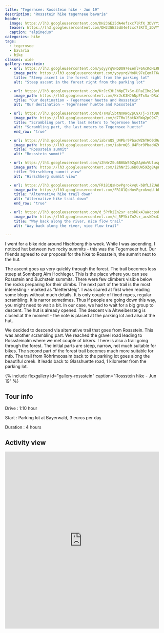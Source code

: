 ```yaml
---
title: "Tegernsee: Rossstein hike - Jun 19"
description: "Rossstein hike tegernsee bavaria"
header:
  image: https://lh3.googleusercontent.com/DH23GE25dA4efzxc7lRfX_3DVYYzsH5i3RddNlqu3krxeu8t1ZNTdlT7d2-LnDabLGP8Sc6mRo6JSjva-OD_Vv-kJNqcaJXTq08LFHTfQQM8fOcJ9AiEJVhRpYdJcQvJjHvFzs02bxH7Q73Uu94xYguu8JgK9ut_dDFp8iGRO4nPXHCXeteWPN0m0fGXxGESDBJuELLKP9npr0HIFUcqEoDuRQBx6Pzcb-JN1Petib61mQaTxhNOVe-1aUbuhMDMPFwnD4cvtpDeXB6lm1s6JFG5d-Wc9WWrXxiBjxbyFig-H6vR5f_ny7kycAjbVNF_Btn-S5j7GdN6LVyb0nrSCf8e3F2-wHqj6GqjLYjiPpROTjJ15Ip8x2zy16j2fTROSulXbNl-pGRm68NFqaGD9Xz9lZ-q1JR2tKNYEfLmL67Fqwgi0T2-CPxfOq7_QYHm5HUmHMIU2hzGMBqVWe6M4rvfJ6A_xpwRQZsa0m5hiDxL-0k7C2Z5mxOgKS_P5Xf1LshP-0iDUBrELAW-F-At9vEcXijKB5S_IEPe4HSb1nWxBktQiWFBxQ8i2Bp4GEsG5Ae4mWT7Fshe_gCDVQXFJcDY3dvpr9yCv64W6RxMjNvCgKi2W64t5_gym8Yx_nc-lbIGERiAPn5uTx07hJfrG9pIVhhN6ehwyiQYDczT333BmJJg_bH_DKhq5rNniEk9BoegeIZJKogX6N1ZbUy2jJIVgw=w2054-h1542-no
  teaser: https://lh3.googleusercontent.com/DH23GE25dA4efzxc7lRfX_3DVYYzsH5i3RddNlqu3krxeu8t1ZNTdlT7d2-LnDabLGP8Sc6mRo6JSjva-OD_Vv-kJNqcaJXTq08LFHTfQQM8fOcJ9AiEJVhRpYdJcQvJjHvFzs02bxH7Q73Uu94xYguu8JgK9ut_dDFp8iGRO4nPXHCXeteWPN0m0fGXxGESDBJuELLKP9npr0HIFUcqEoDuRQBx6Pzcb-JN1Petib61mQaTxhNOVe-1aUbuhMDMPFwnD4cvtpDeXB6lm1s6JFG5d-Wc9WWrXxiBjxbyFig-H6vR5f_ny7kycAjbVNF_Btn-S5j7GdN6LVyb0nrSCf8e3F2-wHqj6GqjLYjiPpROTjJ15Ip8x2zy16j2fTROSulXbNl-pGRm68NFqaGD9Xz9lZ-q1JR2tKNYEfLmL67Fqwgi0T2-CPxfOq7_QYHm5HUmHMIU2hzGMBqVWe6M4rvfJ6A_xpwRQZsa0m5hiDxL-0k7C2Z5mxOgKS_P5Xf1LshP-0iDUBrELAW-F-At9vEcXijKB5S_IEPe4HSb1nWxBktQiWFBxQ8i2Bp4GEsG5Ae4mWT7Fshe_gCDVQXFJcDY3dvpr9yCv64W6RxMjNvCgKi2W64t5_gym8Yx_nc-lbIGERiAPn5uTx07hJfrG9pIVhhN6ehwyiQYDczT333BmJJg_bH_DKhq5rNniEk9BoegeIZJKogX6N1ZbUy2jJIVgw=w800-h300-no
  caption: "alpineduo"
categories: hike
tags:
  - tegernsee
  - bavaria
  - hike
classes: wide
gallery-rossstein:
  - url: https://lh3.googleusercontent.com/yoyyrqVNoDU97eEemlF6AcKoHLRBFn7GDeU2IUf_PpNLjqkBlfemQZUWaYm_uy7qonCmqIQxYmOaxeXQQ7rwK5HKTFG_JkYdZaKqBTuXcXmRV8j6YrCUKbdimmlwDT933vnguvP7wquqGHvuR23QoUJ042HXF1u-5_kc4IRk0WK06BUbAn6kAao5zOosPmBaYfjJqdQ_ixN6AsB33YCqRKUmDasNfZCknd45g0nErZV5hOhsZ6Fh9K7oO3Or0Rn4RZILWLYcqnWINZDJPuk3uJ4Vdq1qt-I3-5EEbLj_JTjX2tolGe_6tl96j-9VXoyW_f9YlaOQmx-ISCNLiG4Sz5S3lABZlS30KCPRQGEfLPMfOFUfpa6DqUyOicMRajmfY2tkwCj28IiRINp_RqiidDCgf09HCiKkRNbfLt0opdNIl4FyfmcYhbGuOc2H9Ms_GfR-a80LVvv3cQtrEwot6ECmyYiaTjgft9-PCjhhZo8P79_ITqnkoGO28yk00ZlQkq8D5p3_pZ9OPb2hDxRhcytCwQDUOqfqI5k4bQm0O0xMPRBI1AOanh9df-yYjInMPPPbsjTC-57IJFK2_djXE66gTezsCqyxZ4ma4xdfl2FS01U8nyXcuwtmz5ozjoF1k5_jiAAyRoPgh9X5b_1kk0gnGdLk1n0ftAginEENizs9ZlTv3iUnNmL_zh-N-R27sGByzaJJtSGMOQGusO9BKL8GcEwwJZfYal7hMLogoznu5CVP=w936-h1248-no
    image_path: https://lh3.googleusercontent.com/yoyyrqVNoDU97eEemlF6AcKoHLRBFn7GDeU2IUf_PpNLjqkBlfemQZUWaYm_uy7qonCmqIQxYmOaxeXQQ7rwK5HKTFG_JkYdZaKqBTuXcXmRV8j6YrCUKbdimmlwDT933vnguvP7wquqGHvuR23QoUJ042HXF1u-5_kc4IRk0WK06BUbAn6kAao5zOosPmBaYfjJqdQ_ixN6AsB33YCqRKUmDasNfZCknd45g0nErZV5hOhsZ6Fh9K7oO3Or0Rn4RZILWLYcqnWINZDJPuk3uJ4Vdq1qt-I3-5EEbLj_JTjX2tolGe_6tl96j-9VXoyW_f9YlaOQmx-ISCNLiG4Sz5S3lABZlS30KCPRQGEfLPMfOFUfpa6DqUyOicMRajmfY2tkwCj28IiRINp_RqiidDCgf09HCiKkRNbfLt0opdNIl4FyfmcYhbGuOc2H9Ms_GfR-a80LVvv3cQtrEwot6ECmyYiaTjgft9-PCjhhZo8P79_ITqnkoGO28yk00ZlQkq8D5p3_pZ9OPb2hDxRhcytCwQDUOqfqI5k4bQm0O0xMPRBI1AOanh9df-yYjInMPPPbsjTC-57IJFK2_djXE66gTezsCqyxZ4ma4xdfl2FS01U8nyXcuwtmz5ozjoF1k5_jiAAyRoPgh9X5b_1kk0gnGdLk1n0ftAginEENizs9ZlTv3iUnNmL_zh-N-R27sGByzaJJtSGMOQGusO9BKL8GcEwwJZfYal7hMLogoznu5CVP=w300-h400-no
    title: "Steep ascent in the forest right from the parking lot"
    alt: "Steep ascent in the forest right from the parking lot"

  - url: https://lh3.googleusercontent.com/KrJcK3HJhNpETxSx-DRaIIhq28yMiqWCyVDyVbH3nL67NqkZDHdGg-RJemecIWXvoqSfn_h7BolzJOUldA3lXqh34XmDBKlqs_84j_hxpc32SMDy9k_vUmVj_EzC3TedrmT15ruRgzt4F7AEc0c3b9NkTtNlCv-OyqLxDq6RiPlJoeTNXhPPi8UNwlOc1tjg2smkv3BgtqvNb-OI9cSs8YfaGe5jqHCgSMZS9lLs3SmW25hFLO9SK97aTkRX3aS9V_81Jd5VjkgEkP8DxGXieft0-ay44YvjYzAnOLbBAIEpq_NOZcn_gjXLFUpBmCjGrsUjl4DUJRQAdHcSZN0v3ozWnCu43xSVKOG32vdtcDGBMNKnXlFUI3Qw7MYsfG8Ao4DAWYeyjTaMdwzfNCqhEy1WL8GhshF7IOPNg36Q3pTtw0FGAGE7chtigMNHPso_xv9pyQHOoqYBYhaM7w_yWiqfO_QHwg44Fi3uaJkJAws3INPHieTSdWZbg-AhmMO00UD1tWz03ryWdjxxz8azl2eVoDLwdF_eW8Yx0K7acOOMPSmS7SCjeLkKOsMSByEV-4NtG4uSdlYuliuKnbUvXLTPxgc8M2fsxTm4MhpKGuF_ij3hANl1wMZJsPlcEEYfJgKxj_owOCZzmthuP-t_Coo15-e3IHKhjYCcUrNVPL8kUWsh0DNumD8WjEloPnPsYl8zi4Orx8XgdcUXvIRrrXlDcA=w2054-h1542-no
    image_path: https://lh3.googleusercontent.com/KrJcK3HJhNpETxSx-DRaIIhq28yMiqWCyVDyVbH3nL67NqkZDHdGg-RJemecIWXvoqSfn_h7BolzJOUldA3lXqh34XmDBKlqs_84j_hxpc32SMDy9k_vUmVj_EzC3TedrmT15ruRgzt4F7AEc0c3b9NkTtNlCv-OyqLxDq6RiPlJoeTNXhPPi8UNwlOc1tjg2smkv3BgtqvNb-OI9cSs8YfaGe5jqHCgSMZS9lLs3SmW25hFLO9SK97aTkRX3aS9V_81Jd5VjkgEkP8DxGXieft0-ay44YvjYzAnOLbBAIEpq_NOZcn_gjXLFUpBmCjGrsUjl4DUJRQAdHcSZN0v3ozWnCu43xSVKOG32vdtcDGBMNKnXlFUI3Qw7MYsfG8Ao4DAWYeyjTaMdwzfNCqhEy1WL8GhshF7IOPNg36Q3pTtw0FGAGE7chtigMNHPso_xv9pyQHOoqYBYhaM7w_yWiqfO_QHwg44Fi3uaJkJAws3INPHieTSdWZbg-AhmMO00UD1tWz03ryWdjxxz8azl2eVoDLwdF_eW8Yx0K7acOOMPSmS7SCjeLkKOsMSByEV-4NtG4uSdlYuliuKnbUvXLTPxgc8M2fsxTm4MhpKGuF_ij3hANl1wMZJsPlcEEYfJgKxj_owOCZzmthuP-t_Coo15-e3IHKhjYCcUrNVPL8kUWsh0DNumD8WjEloPnPsYl8zi4Orx8XgdcUXvIRrrXlDcA=w400-h300-no
    title: "Our destination - Tegernseer huette and Rossstein"
    alt: "Our destination - Tegernseer huette and Rossstein"

  - url: https://lh3.googleusercontent.com/d7TMul5btNXRWq2pC9XTj-xTtDDPnbF0z3V7lH7CsNZ_ak4L-jxjG3n2yVv1b2sel0h0dj70o7xVjG2ElobrBnaNKkfKiH-FU-rzAA6I4kfKoxt0rVEeRfQgAieiSZ9WuHlkNFUkX1bxMLX5x4J_dx1Q4G0dA3fOjBNDGu_oWkucFOywkK5Noo5mWOuGa_mVavmEO-tVp7eVX5a15VC-dG21SqZN0_8gq1nzP7_OCGs5b1OJIL1YL4vcGvnz98K-PoRqcYocFKXndhvf4gsRpLTn-XD06quwWlIZR3Db2AD5TRU7KdUAtWIFJBN8QlzfrD4CHHISbEi9kw_cXd_suzjv95YwXV3WMSJMXUsewfX29suivnFhzCU6HfgZhH-LI6amsUc2_ljNQCyTVoXWT6Qq3-czgNkwVatFK4e47L2kI4GwEUabZrmeqUQ3dZYO6pCjh14NT5AoKkzhXCuoejnaKZdPiykgEA0VhVfkmKKpjmKRGtjBDcrR9DOkxwmDFwwlEAi8y45aoW42bZ9LSFd7pqnwnXCzlv_t-o0WhsL1r_uaknxNUhNYS9AuONkT8r6a0aZQzDeLwBZe4vDNYq03Nq8d-bMgbMR_UTRgXsLQemgkTJuBJZOzDTPkkkYrKkufLSlHENlw0vmHEfSV9TWDR0aw7WuYSQek8k1LMq1PUJtnGmqOH1YIyoyrDt0gnSNPYD-5FmcIWgMkhHq4ZdYjxA=w1156-h1540-no
    image_path: https://lh3.googleusercontent.com/d7TMul5btNXRWq2pC9XTj-xTtDDPnbF0z3V7lH7CsNZ_ak4L-jxjG3n2yVv1b2sel0h0dj70o7xVjG2ElobrBnaNKkfKiH-FU-rzAA6I4kfKoxt0rVEeRfQgAieiSZ9WuHlkNFUkX1bxMLX5x4J_dx1Q4G0dA3fOjBNDGu_oWkucFOywkK5Noo5mWOuGa_mVavmEO-tVp7eVX5a15VC-dG21SqZN0_8gq1nzP7_OCGs5b1OJIL1YL4vcGvnz98K-PoRqcYocFKXndhvf4gsRpLTn-XD06quwWlIZR3Db2AD5TRU7KdUAtWIFJBN8QlzfrD4CHHISbEi9kw_cXd_suzjv95YwXV3WMSJMXUsewfX29suivnFhzCU6HfgZhH-LI6amsUc2_ljNQCyTVoXWT6Qq3-czgNkwVatFK4e47L2kI4GwEUabZrmeqUQ3dZYO6pCjh14NT5AoKkzhXCuoejnaKZdPiykgEA0VhVfkmKKpjmKRGtjBDcrR9DOkxwmDFwwlEAi8y45aoW42bZ9LSFd7pqnwnXCzlv_t-o0WhsL1r_uaknxNUhNYS9AuONkT8r6a0aZQzDeLwBZe4vDNYq03Nq8d-bMgbMR_UTRgXsLQemgkTJuBJZOzDTPkkkYrKkufLSlHENlw0vmHEfSV9TWDR0aw7WuYSQek8k1LMq1PUJtnGmqOH1YIyoyrDt0gnSNPYD-5FmcIWgMkhHq4ZdYjxA=w300-h400-no
    title: "Scrambling part, the last meters to Tegernsee huette"
    alt: "Scrambling part, the last meters to Tegernsee huette"
    end_row: "true"

  - url: https://lh3.googleusercontent.com/iabrmQS_U4Pbr9PbaoWZ6THC0d9AagjqIhiq6H44GWUAYqzITHiTldjQGKWZxXwH8Av-z1yzKyheDKQL-yoM5ZEKrjwcFnQAHmmEzCiZvsBtcRvaMBMN2DqAS0dmiIFPGADy2u7O3TctTbW1HtvD6NqClcM8xNYTVW8VA7bQdNksm7VJfC6E1eTpfT4vRTX_bb8_rr7pX5VBPpcq2vTVy0WUYTL2CBPgcIHqqkDOurS3yY1V7cHXpHp0AGZ6MxFwOhyNkLksvIg-G6opVsF4QEEYfzQ9Vs18JriiKcJmSqZyjwekgrXTJHufHFmLaNuzN4BeLAB3dr_6MjKXSv-76UuVK8G1uY7P-8u3o8Gyw8_TLkNefjFmh3ObHHYbk4qPHx2G_9J8mPxpgPh7L3WneBdNcPEhjOxUtUHC-RqQm-ID_c8dnsyOnSQDa2FQ6DqBoqiWZqVmBWBJr0img2QkxnIqPN4s6oQ_nQMxUJ-LZsJ9VA-aiEGEazb2y9PbAa9zg_x9B897PlDbwUXbKUgUzxkUsdo-sEks-V-qhCFTMv7Woc8k3SxMBe4GmnB1eXb8wt0q0PkFlsjjRkHJhyuBjQxze8RVB5uA_1Ng7yx6wP_lMYc7SWR2ux9d-qX99LLTiZh5HHTOstRAYtryi3MxHawcApU6r7ykBxHw81oLkrIFP0iJJonZrHksuWY-oDq5aYxuO3Q8a3F3BLsJK3j-8n2vtQ=w2054-h1542-no
    image_path: https://lh3.googleusercontent.com/iabrmQS_U4Pbr9PbaoWZ6THC0d9AagjqIhiq6H44GWUAYqzITHiTldjQGKWZxXwH8Av-z1yzKyheDKQL-yoM5ZEKrjwcFnQAHmmEzCiZvsBtcRvaMBMN2DqAS0dmiIFPGADy2u7O3TctTbW1HtvD6NqClcM8xNYTVW8VA7bQdNksm7VJfC6E1eTpfT4vRTX_bb8_rr7pX5VBPpcq2vTVy0WUYTL2CBPgcIHqqkDOurS3yY1V7cHXpHp0AGZ6MxFwOhyNkLksvIg-G6opVsF4QEEYfzQ9Vs18JriiKcJmSqZyjwekgrXTJHufHFmLaNuzN4BeLAB3dr_6MjKXSv-76UuVK8G1uY7P-8u3o8Gyw8_TLkNefjFmh3ObHHYbk4qPHx2G_9J8mPxpgPh7L3WneBdNcPEhjOxUtUHC-RqQm-ID_c8dnsyOnSQDa2FQ6DqBoqiWZqVmBWBJr0img2QkxnIqPN4s6oQ_nQMxUJ-LZsJ9VA-aiEGEazb2y9PbAa9zg_x9B897PlDbwUXbKUgUzxkUsdo-sEks-V-qhCFTMv7Woc8k3SxMBe4GmnB1eXb8wt0q0PkFlsjjRkHJhyuBjQxze8RVB5uA_1Ng7yx6wP_lMYc7SWR2ux9d-qX99LLTiZh5HHTOstRAYtryi3MxHawcApU6r7ykBxHw81oLkrIFP0iJJonZrHksuWY-oDq5aYxuO3Q8a3F3BLsJK3j-8n2vtQ=w400-h300-no
    title: "Rossstein summit"
    alt: "Rossstein summit"

  - url: https://lh3.googleusercontent.com/i2hNrZSu6B0UW59Zg8ApWxVUluspVoinC6IHdhz1H2-fE8rkUuziB6i_Gsx_6EzkNkxWQqtWS-NUT5m0u35JOTUvfnDpkqpljW09gjx_AoYWj4x_6w-LkhbrMS8n4wx7-xS-PoJiTU1ffgSyYxWY-dkXsuAvzOUNIrNXqUQAnhD9bRz0ZGXzDrBPFWTIhIDRMI3-ZaBAPD3yXQSuRQ8SSZ7oNTr5qpmAE1waa2hJvnfrR3bnIvSGCV7Clmj3W8BJD9_-VuJ_5bH_k2LmrYsXPtIn1T5px3l6QQ1yE_5lWeBsaqzGi2_A0iY6HBowQlZ7B2SUwg1WPEx5WfS7gXIUhwexlFTKC15ahUDVfjhBbBod7gOVQCFEhlZauer-AwT2VKjFLoSP1gia40Mw3t1BlRZ4RRpzsY8Xj5LJCByzXh8byVQbccSl4CPTjN3jBNuTSik4y5XsEJhdK250HPlTvjo_V-niOdUqX6Z-zf24agAuCCKzexm4zwo2gOmF_H3CoPHziQNSuVnraYXgclXpy7cIMTO_9hW_BiBi7ysavzX1ENg9eqgUu9wDZ7Sqeo1WIqLFzQ7R6876pjNSTUY_awVzxhI7TM2UaCsxJKsHgPrikDP_s4661TO85D6o2rKnE9KG2H2MM9iS71TuNVqW3yyFd9ZCWpEZODuCBc56MREC6TV2a9VkybT5W9ZETACf42xXMCCltkMg8aQ6wJjw-EWF2g=w2054-h1542-no
    image_path: https://lh3.googleusercontent.com/i2hNrZSu6B0UW59Zg8ApWxVUluspVoinC6IHdhz1H2-fE8rkUuziB6i_Gsx_6EzkNkxWQqtWS-NUT5m0u35JOTUvfnDpkqpljW09gjx_AoYWj4x_6w-LkhbrMS8n4wx7-xS-PoJiTU1ffgSyYxWY-dkXsuAvzOUNIrNXqUQAnhD9bRz0ZGXzDrBPFWTIhIDRMI3-ZaBAPD3yXQSuRQ8SSZ7oNTr5qpmAE1waa2hJvnfrR3bnIvSGCV7Clmj3W8BJD9_-VuJ_5bH_k2LmrYsXPtIn1T5px3l6QQ1yE_5lWeBsaqzGi2_A0iY6HBowQlZ7B2SUwg1WPEx5WfS7gXIUhwexlFTKC15ahUDVfjhBbBod7gOVQCFEhlZauer-AwT2VKjFLoSP1gia40Mw3t1BlRZ4RRpzsY8Xj5LJCByzXh8byVQbccSl4CPTjN3jBNuTSik4y5XsEJhdK250HPlTvjo_V-niOdUqX6Z-zf24agAuCCKzexm4zwo2gOmF_H3CoPHziQNSuVnraYXgclXpy7cIMTO_9hW_BiBi7ysavzX1ENg9eqgUu9wDZ7Sqeo1WIqLFzQ7R6876pjNSTUY_awVzxhI7TM2UaCsxJKsHgPrikDP_s4661TO85D6o2rKnE9KG2H2MM9iS71TuNVqW3yyFd9ZCWpEZODuCBc56MREC6TV2a9VkybT5W9ZETACf42xXMCCltkMg8aQ6wJjw-EWF2g=w400-h300-no
    title: "Hirschberg summit view"
    alt: "Hirschberg summit view"

  - url: https://lh3.googleusercontent.com/FR181QsHovPgrokvqU-bBfLJZUWD1w-5EkH7HFinkQucjTMSqwg4JfJOvswVeb8I7XoukBBwkiek93ogNpDvsA6XSxRDTt9IyCjyQyusyHw6-rnEMVXVTlVkaUpSG8bmb4k78gKaBEzttaiBfvnHvGMhaZsllQmFuFkimAUtfbuXuTqhrjyK7jCgnbX8h8qMDiNumRIS_nDZWOFAsnw7eMnFnbwO3omZqL-B8j4mzwFrLHg_J8wcecZkJSdMCtXaY2bKjYwfH4YheU33UPfEEla8gVapAiERBmp3yxO1XISTiLahHv7afrddNmVNRcL7xFAjJh6xJevM9H8Jpbo1Gz7sbgn6ZszgZu_OuYs_B0Mify1z72mNHxgwvfvrU_LfBTWNUCRjV5gHB642zfwUeYBMOlSnaYfcIb1FYahZXfxgsT4kdPCYwqo64h2YV1y9JzmeQCpGJhDduam6CafMdlMdsQR7D9C6YoQD-e5-PiqIgTzl5a_XCAaC2u3SEY1cobb9mYSgbNxHp-MivCeLfIjFkl6SV4LNopdfPSybGzNSACTe_it0qkEhBPMNuPtRozYWSS0AWDHXwgL_jg1odR7qYQ5P-yhYAQBQl82NaHMV2rC3KhWdcTtcCBviBwMpeZF6lIySboQZfhQvzbKbWUwgsiB9CAUOZk8AtyZW08IpFF3Q3MryO264ROcdppbDDDZxq9jl2lBykift5OPAkYT5yA=w1156-h1540-no
    image_path: https://lh3.googleusercontent.com/FR181QsHovPgrokvqU-bBfLJZUWD1w-5EkH7HFinkQucjTMSqwg4JfJOvswVeb8I7XoukBBwkiek93ogNpDvsA6XSxRDTt9IyCjyQyusyHw6-rnEMVXVTlVkaUpSG8bmb4k78gKaBEzttaiBfvnHvGMhaZsllQmFuFkimAUtfbuXuTqhrjyK7jCgnbX8h8qMDiNumRIS_nDZWOFAsnw7eMnFnbwO3omZqL-B8j4mzwFrLHg_J8wcecZkJSdMCtXaY2bKjYwfH4YheU33UPfEEla8gVapAiERBmp3yxO1XISTiLahHv7afrddNmVNRcL7xFAjJh6xJevM9H8Jpbo1Gz7sbgn6ZszgZu_OuYs_B0Mify1z72mNHxgwvfvrU_LfBTWNUCRjV5gHB642zfwUeYBMOlSnaYfcIb1FYahZXfxgsT4kdPCYwqo64h2YV1y9JzmeQCpGJhDduam6CafMdlMdsQR7D9C6YoQD-e5-PiqIgTzl5a_XCAaC2u3SEY1cobb9mYSgbNxHp-MivCeLfIjFkl6SV4LNopdfPSybGzNSACTe_it0qkEhBPMNuPtRozYWSS0AWDHXwgL_jg1odR7qYQ5P-yhYAQBQl82NaHMV2rC3KhWdcTtcCBviBwMpeZF6lIySboQZfhQvzbKbWUwgsiB9CAUOZk8AtyZW08IpFF3Q3MryO264ROcdppbDDDZxq9jl2lBykift5OPAkYT5yA=w300-h400-no
    title: "Alternative hike trail down"
    alt: "Alternative hike trail down"
    end_row: "true"

  - url: https://lh3.googleusercontent.com/d_5PYkiZn2sr_acskDx4JaWccpsMQyQEwqZnWWIRhyEGBSzkmBeOxgLCfTQA46MH-TqfiuiHM9ZVM8ubBlo7p-LVjiJsXdY2FcwtQb6tBHyK5Kyw8E9IpJ_HvOuRrKGOli_wDpGIZ-usvfsc7wdJQRmjao3bo_D-g137J4x2OdUEq7-9cFZclGbdHCeumw7cKHdHzixyVBWdjEgvViUrQY0UehdmwKESlK5_7v2THSfNficWMeQxyskFlsn_Xe8KK-I-GmbvHL33lJK3GSzsHcF7iiMX3RQjQPBIYwcQCnalyCDgsBscZQ_h368sKEXOkPEsNZvurvRrFa0o2GYuxcjX9cryT8c5mTy-BHdw5vTzSyCbnlv2LWLcVSvsVEo4Vco22DNG9TcU5eoc_dNk0Vwgirsypi3r3bI9YeN_Ylo_0v5OHurN36l1ExdtCLHAw0HHibH2VS5Ic7ZflnRVRhoEzj-Vyx73wwqwv6lLQz2ePJmpLmgwq0-3xpBVcPh0CRFtU1NVfQ3WhO4fYlyw1cXJDwYyyeNnPrzL0F5kd54dDJXna1UFc5pN5AAJnIAYkIH0JbbU0p7B1MBtvvHTvTGlb9caVWA6EjdAjGoNWZPA8tVXCvJMyvy4ptOL4yH6uGmad4xCBfiHlQIxeZbyFm4bmZcAecxMZshD9E1LSXQdW9lngoP3BMBTrksJVX9wr5K6pyYVwXA5z4YR8NsciTQ0kA=w1156-h1540-no
    image_path: https://lh3.googleusercontent.com/d_5PYkiZn2sr_acskDx4JaWccpsMQyQEwqZnWWIRhyEGBSzkmBeOxgLCfTQA46MH-TqfiuiHM9ZVM8ubBlo7p-LVjiJsXdY2FcwtQb6tBHyK5Kyw8E9IpJ_HvOuRrKGOli_wDpGIZ-usvfsc7wdJQRmjao3bo_D-g137J4x2OdUEq7-9cFZclGbdHCeumw7cKHdHzixyVBWdjEgvViUrQY0UehdmwKESlK5_7v2THSfNficWMeQxyskFlsn_Xe8KK-I-GmbvHL33lJK3GSzsHcF7iiMX3RQjQPBIYwcQCnalyCDgsBscZQ_h368sKEXOkPEsNZvurvRrFa0o2GYuxcjX9cryT8c5mTy-BHdw5vTzSyCbnlv2LWLcVSvsVEo4Vco22DNG9TcU5eoc_dNk0Vwgirsypi3r3bI9YeN_Ylo_0v5OHurN36l1ExdtCLHAw0HHibH2VS5Ic7ZflnRVRhoEzj-Vyx73wwqwv6lLQz2ePJmpLmgwq0-3xpBVcPh0CRFtU1NVfQ3WhO4fYlyw1cXJDwYyyeNnPrzL0F5kd54dDJXna1UFc5pN5AAJnIAYkIH0JbbU0p7B1MBtvvHTvTGlb9caVWA6EjdAjGoNWZPA8tVXCvJMyvy4ptOL4yH6uGmad4xCBfiHlQIxeZbyFm4bmZcAecxMZshD9E1LSXQdW9lngoP3BMBTrksJVX9wr5K6pyYVwXA5z4YR8NsciTQ0kA=w300-h400-no
    title: "Way back along the river, nice flow trail"
    alt: "Way back along the river, nice flow trail"

---
```


I went for a bike ride around Hischberg this week. While I was ascending,  I noticed hut between two rocky summits - this was the Tegernseer hut. Our friends agreed to our proposal for the hike to Rossstein, the summit next to the hut.

The ascent goes up very quickly through the forest. The trail becomes less steep at Sonnberg Alm Hochleger. This is the place where you can see Rossstein and Buchstein summits. There were few climbers visible below the rocks preparing for their climbs. The next part of the trail is the most interesting - marked as "klettersteig". I was scared at first when reading some blogs without much details. It is only couple of fixed ropes, regular scrambling. It is narror sometimes. Thus if people are going down this way, you might need to wait a bit. In our case, we had to wait for a big group to descent. The hut is already opened. The descent via Altweibersteig is closed at the moment - the note is placed at the parking lot and also at the hut.

We decided to descend via alternative trail that goes from Rossstein. This was another scrambling part. We reached the gravel road leading to Rosssteinalm where we met couple of bikers. There is also a trail going through the forest. The initial parts are steep, narrow, not much suitable for bikes. The second part of the forest trail becomes much more suitable for mtb. The trail from Röhrlmoosalm back to the parking lot goes along the beautiful creek. It leads back to Glasshuette road, 1 kilometer from the parking lot.

{% include flexgallery id="gallery-rossstein" caption="Rossstein hike  - Jun 19" %}

## Tour info

Drive
: 1:10 hour

Start
: Parking lot at Bayerwald, 3 euros per day

Duration
: 4 hours

## Activity view

<iframe src="https://www.komoot.com/tour/71487802/embed?profile=1" width="100%" height="580" frameborder="0" scrolling="no"></iframe>
